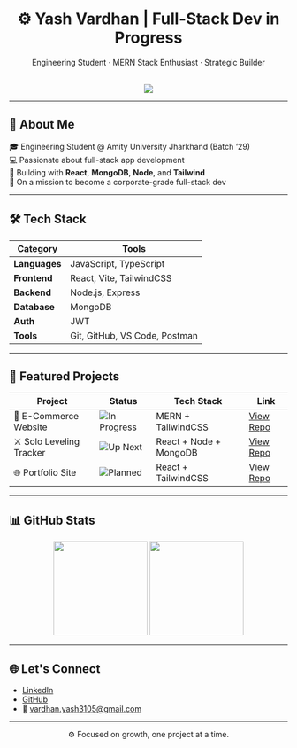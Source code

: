 <h1 align="center">⚙️ Yash Vardhan | Full-Stack Dev in Progress</h1>

<p align="center">
  Engineering Student · MERN Stack Enthusiast · Strategic Builder
</p>

<br/>

<div align="center">
  <img src="https://skillicons.dev/icons?i=react,nodejs,express,mongodb,js,ts,tailwind,vite,git,github,vscode&perline=6" />
</div>

---

## 🧠 About Me

🎓 Engineering Student @ Amity University Jharkhand (Batch ‘29)  
💻 Passionate about full-stack app development  
🧠 Building with **React**, **MongoDB**, **Node**, and **Tailwind**  
🎯 On a mission to become a corporate-grade full-stack dev

---

## 🛠️ Tech Stack

| Category     | Tools |
| ------------ | ----- |
| **Languages** | JavaScript, TypeScript |
| **Frontend**  | React, Vite, TailwindCSS |
| **Backend**   | Node.js, Express |
| **Database**  | MongoDB |
| **Auth**      | JWT |
| **Tools**     | Git, GitHub, VS Code, Postman |

---

## 🚀 Featured Projects

| Project                  | Status                                                                 | Tech Stack                   | Link                                                                 |
|--------------------------|------------------------------------------------------------------------|------------------------------|----------------------------------------------------------------------|
| 🛒 E-Commerce Website     | ![In Progress](https://img.shields.io/badge/Status-In_Progress-orange) | MERN + TailwindCSS           | [View Repo](https://github.com/yashvardhan3105/E-Commerce-Website)  |
| ⚔️ Solo Leveling Tracker | ![Up Next](https://img.shields.io/badge/Status-Up_Next-blue)           | React + Node + MongoDB       | [View Repo](https://github.com/yashvardhan3105/SoloLevelingTracker) |
| 🌐 Portfolio Site         | ![Planned](https://img.shields.io/badge/Status-Planned-lightgrey)     | React + TailwindCSS           | [View Repo](https://github.com/yashvardhan3105/Portfolio)           |


---

## 📊 GitHub Stats

<div align="center">
  <img src="https://github-readme-stats.vercel.app/api?username=yashvardhan3105&show_icons=true&theme=tokyonight&hide_border=true&hide=issues&count_private=true" height="170" />
  <img src="https://streak-stats.demolab.com?user=yashvardhan3105&theme=tokyonight&hide_border=true" height="170"/>
</div>


---

## 🌐 Let's Connect

- [LinkedIn](https://www.linkedin.com/in/vardhan-yash3105/)
- [GitHub](https://github.com/yashvardhan3105)
- 📧 vardhan.yash3105@gmail.com

---

<p align="center">
  ⚙️ Focused on growth, one project at a time.
</p>

